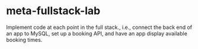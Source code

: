 # meta-fullstack-lab
Implement code at each point in the full stack., i.e., connect the back end of an app to MySQL, set up a booking API, and have an app display available booking times.
